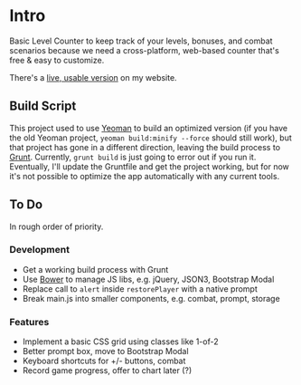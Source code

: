 # Intro

Basic Level Counter to keep track of your levels, bonuses, and combat scenarios because we need a cross-platform, web-based counter that's free & easy to customize.

There's a [live, usable version](http://phette.net/level-counter/) on my website.

## Build Script

This project used to use [Yeoman](http://yeoman.io/) to build an optimized version (if you have the old Yeoman project, `yeoman build:minify --force` should still work), but that project has gone in a different direction, leaving the build process to [Grunt](http://gruntjs.com/). Currently, `grunt build` is just going to error out if you run it. Eventually, I'll update the Gruntfile and get the project working, but for now it's not possible to optimize the app automatically with any current tools.

## To Do

In rough order of priority.

### Development

- Get a working build process with Grunt
- Use [Bower](http://twitter.github.com/bower/) to manage JS libs, e.g. jQuery, JSON3, Bootstrap Modal
- Replace call to `alert` inside `restorePlayer` with a native prompt
- Break main.js into smaller components, e.g. combat, prompt, storage

### Features

- Implement a basic CSS grid using classes like 1-of-2
- Better prompt box, move to Bootstrap Modal
- Keyboard shortcuts for +/- buttons, combat
- Record game progress, offer to chart later (?)
